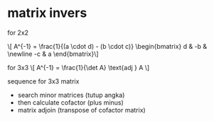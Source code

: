 # matrix invers

for 2x2

\\[ A^{-1} = \frac{1}{(a \cdot d) - (b \cdot c)} \begin{bmatrix} d & -b & \newline -c & a \end{bmatrix}\\]

for 3x3
\\[ A^{-1} = \frac{1}{\det A} \text{adj } A \\]

sequence for 3x3 matrix

- search minor matrices (tutup angka)
- then calculate cofactor (plus minus)
- matrix adjoin (transpose of cofactor matrix)